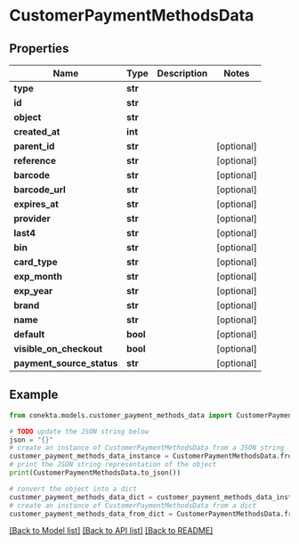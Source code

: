 # CustomerPaymentMethodsData


## Properties

Name | Type | Description | Notes
------------ | ------------- | ------------- | -------------
**type** | **str** |  | 
**id** | **str** |  | 
**object** | **str** |  | 
**created_at** | **int** |  | 
**parent_id** | **str** |  | [optional] 
**reference** | **str** |  | [optional] 
**barcode** | **str** |  | [optional] 
**barcode_url** | **str** |  | [optional] 
**expires_at** | **str** |  | [optional] 
**provider** | **str** |  | [optional] 
**last4** | **str** |  | [optional] 
**bin** | **str** |  | [optional] 
**card_type** | **str** |  | [optional] 
**exp_month** | **str** |  | [optional] 
**exp_year** | **str** |  | [optional] 
**brand** | **str** |  | [optional] 
**name** | **str** |  | [optional] 
**default** | **bool** |  | [optional] 
**visible_on_checkout** | **bool** |  | [optional] 
**payment_source_status** | **str** |  | [optional] 

## Example

```python
from conekta.models.customer_payment_methods_data import CustomerPaymentMethodsData

# TODO update the JSON string below
json = "{}"
# create an instance of CustomerPaymentMethodsData from a JSON string
customer_payment_methods_data_instance = CustomerPaymentMethodsData.from_json(json)
# print the JSON string representation of the object
print(CustomerPaymentMethodsData.to_json())

# convert the object into a dict
customer_payment_methods_data_dict = customer_payment_methods_data_instance.to_dict()
# create an instance of CustomerPaymentMethodsData from a dict
customer_payment_methods_data_from_dict = CustomerPaymentMethodsData.from_dict(customer_payment_methods_data_dict)
```
[[Back to Model list]](../README.md#documentation-for-models) [[Back to API list]](../README.md#documentation-for-api-endpoints) [[Back to README]](../README.md)


